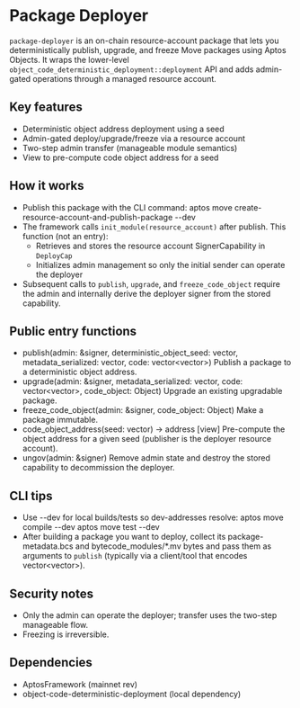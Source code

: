 # Package Deployer

`package-deployer` is an on-chain resource-account package that lets you deterministically publish, upgrade, and freeze Move packages using Aptos Objects. It wraps the lower-level `object_code_deterministic_deployment::deployment` API and adds admin-gated operations through a managed resource account.

## Key features
- Deterministic object address deployment using a seed
- Admin-gated deploy/upgrade/freeze via a resource account
- Two-step admin transfer (manageable module semantics)
- View to pre-compute code object address for a seed

## How it works
- Publish this package with the CLI command:
  aptos move create-resource-account-and-publish-package --dev
- The framework calls `init_module(resource_account)` after publish. This function (not an entry):
  - Retrieves and stores the resource account SignerCapability in `DeployCap`
  - Initializes admin management so only the initial sender can operate the deployer
- Subsequent calls to `publish`, `upgrade`, and `freeze_code_object` require the admin
  and internally derive the deployer signer from the stored capability.

## Public entry functions
- publish(admin: &signer, deterministic_object_seed: vector<u8>, metadata_serialized: vector<u8>, code: vector<vector<u8>>)
  Publish a package to a deterministic object address.
- upgrade(admin: &signer, metadata_serialized: vector<u8>, code: vector<vector<u8>>, code_object: Object<PackageRegistry>)
  Upgrade an existing upgradable package.
- freeze_code_object(admin: &signer, code_object: Object<PackageRegistry>)
  Make a package immutable.
- code_object_address(seed: vector<u8>) -> address [view]
  Pre-compute the object address for a given seed (publisher is the deployer resource account).
- ungov(admin: &signer)
  Remove admin state and destroy the stored capability to decommission the deployer.

## CLI tips
- Use --dev for local builds/tests so dev-addresses resolve:
  aptos move compile --dev
  aptos move test --dev
- After building a package you want to deploy, collect its package-metadata.bcs and bytecode_modules/*.mv bytes and pass them as arguments to `publish` (typically via a client/tool that encodes vector<vector<u8>>).

## Security notes
- Only the admin can operate the deployer; transfer uses the two-step manageable flow.
- Freezing is irreversible.

## Dependencies
- AptosFramework (mainnet rev)
- object-code-deterministic-deployment (local dependency)